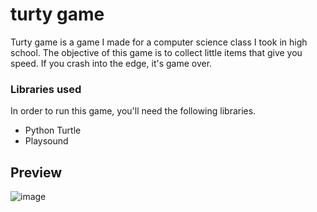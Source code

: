 # turty game

Turty game is a game I made for a computer science class I took in high school. The objective of this game is to collect little items that give you speed. If you crash into the edge, it's game over.

### Libraries used
In order to run this game, you'll need the following libraries.
- Python Turtle
- Playsound


## Preview
![image](https://github.com/UrkiMimi/turty-game/assets/74517821/c0aef0fe-3f26-4517-8b03-d269d45bc322)
